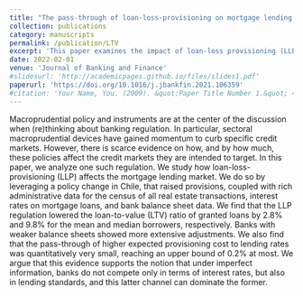 ```yaml
---
title: "The pass-through of loan-loss-provisioning on mortgage lending: Evidence from a regulatory change"
collection: publications
category: manuscripts
permalink: /publication/LTV
excerpt: 'This paper examines the impact of loan-loss provisioning (LLP) regulation on the mortgage lending market. Using administrative data, we find that, in Chile, LLP reduced loan-to-value ratios while having minimal effects on interest rates, suggesting that banks adjust lending standards beyond pricing strategies.'
date: 2022-02-01
venue: 'Journal of Banking and Finance'
#slidesurl: 'http://academicpages.github.io/files/slides1.pdf'
paperurl: 'https://doi.org/10.1016/j.jbankfin.2021.106359'
#citation: 'Your Name, You. (2009). &quot;Paper Title Number 1.&quot; <i>Journal 1</i>. 1(1).'
---
```


Macroprudential policy and instruments are at the center of the discussion when (re)thinking about banking regulation. In particular, sectoral macroprudential devices have gained momentum to curb specific credit markets. However, there is scarce evidence on how, and by how much, these policies affect the credit markets they are intended to target. In this paper, we analyze one such regulation. We study how loan-loss-provisioning (LLP) affects the mortgage lending market. We do so by leveraging a policy change in Chile, that raised provisions, coupled with rich administrative data for the census of all real estate transactions, interest rates on mortgage loans, and bank balance sheet data. We find that the LLP regulation lowered the loan-to-value (LTV) ratio of granted loans by 2.8% and 9.8% for the mean and median borrowers, respectively. Banks with weaker balance sheets showed more extensive adjustments. We also find that the pass-through of higher expected provisioning cost to lending rates was quantitatively very small, reaching an upper bound of 0.2% at most. We argue that this evidence supports the notion that under imperfect information, banks do not compete only in terms of interest rates, but also in lending standards, and this latter channel can dominate the former.